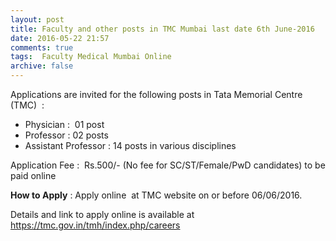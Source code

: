 ```yaml
---
layout: post
title: Faculty and other posts in TMC Mumbai last date 6th June-2016   
date: 2016-05-22 21:57
comments: true
tags:  Faculty Medical Mumbai Online 
archive: false
---
```

Applications are invited for the following posts in Tata Memorial Centre (TMC)  :


- Physician :  01 post
- Professor : 02 posts
- Assistant Professor : 14 posts in various disciplines  

Application Fee :  Rs.500/- (No fee for SC/ST/Female/PwD candidates) to be paid online

**How to Apply** : Apply online  at TMC website on or before 06/06/2016.

Details and link to apply online is available at <https://tmc.gov.in/tmh/index.php/careers>